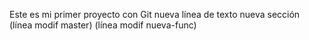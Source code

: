 Este es mi primer proyecto con Git
nueva línea de texto
nueva sección
(línea modif master)
(línea modif nueva-func)
